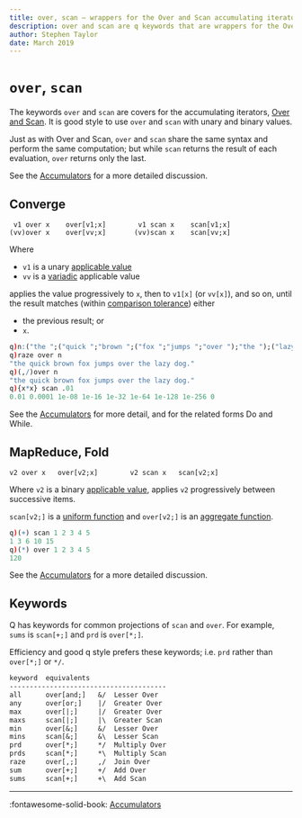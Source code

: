 ```yaml
---
title: over, scan – wrappers for the Over and Scan accumulating iterators | Reference | kdb+ and q documentation
description: over and scan are q keywords that are wrappers for the Over and Scan accumulating iterators.
author: Stephen Taylor
date: March 2019
---
```

# `over`, `scan`




The keywords `over` and `scan` are covers for the accumulating iterators, [Over and Scan](accumulators.md).
It is good style to use `over` and `scan` with unary and binary values.

Just as with Over and Scan, `over` and `scan` share the same syntax and perform the same computation; but while `scan` returns the result of each evaluation, `over` returns only the last.

See the [Accumulators](accumulators.md) for a more detailed discussion.


## Converge

```syntax
 v1 over x    over[v1;x]        v1 scan x    scan[v1;x]
(vv)over x    over[vv;x]       (vv)scan x    scan[vv;x]
```

Where

-   `v1` is a unary [applicable value](../basics/glossary.md#applicable-value)
-   `vv` is a [variadic](../basics/variadic.md) applicable value

applies the value progressively to `x`, then to `v1[x]` (or `vv[x]`), and so on, until the result matches (within [comparison tolerance](../basics/precision.md#comparison-tolerance)) either

-   the previous result; or
-   `x`.

```q
q)n:("the ";("quick ";"brown ";("fox ";"jumps ";"over ");"the ");("lazy ";"dog."))
q)raze over n
"the quick brown fox jumps over the lazy dog."
q)(,/)over n
"the quick brown fox jumps over the lazy dog."
q){x*x} scan .01
0.01 0.0001 1e-08 1e-16 1e-32 1e-64 1e-128 1e-256 0
```

See the [Accumulators](accumulators.md) for more detail,
and for the related forms Do and While.



## MapReduce, Fold

```syntax
v2 over x   over[v2;x]        v2 scan x   scan[v2;x]
```

Where `v2` is a binary [applicable value](../basics/glossary.md#applicable-value), applies `v2` progressively between successive items.

`scan[v2;]` is a [uniform function](../basics/glossary.md#uniform-function) and `over[v2;]` is an [aggregate function](../basics/glossary.md#aggregate-function).

```q
q)(+) scan 1 2 3 4 5
1 3 6 10 15
q)(*) over 1 2 3 4 5
120
```

See the [Accumulators](accumulators.md) for a more detailed discussion.


## Keywords

Q has keywords for common projections of `scan` and `over`.
For example, `sums` is `scan[+;]` and `prd` is `over[*;]`.

Efficiency and good q style prefers these keywords;
i.e. `prd` rather than `over[*;]` or `*/`.

```txt
keyword  equivalents
---------------------------------------
all      over[and;]   &/  Lesser Over
any      over[or;]    |/  Greater Over
max      over[|;]     |/  Greater Over
maxs     scan[|;]     |\  Greater Scan
min      over[&;]     &/  Lesser Over
mins     scan[&;]     &\  Lesser Scan
prd      over[*;]     */  Multiply Over
prds     scan[*;]     *\  Multiply Scan
raze     over[,;]     ,/  Join Over
sum      over[+;]     +/  Add Over
sums     scan[+;]     +\  Add Scan
```


----
:fontawesome-solid-book:
[Accumulators](accumulators.md)
